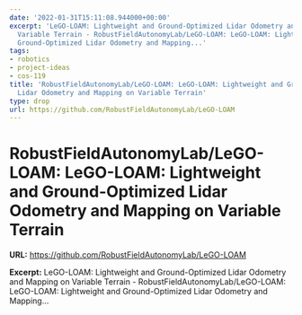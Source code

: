 ```yaml
---
date: '2022-01-31T15:11:08.944000+00:00'
excerpt: 'LeGO-LOAM: Lightweight and Ground-Optimized Lidar Odometry and Mapping on
  Variable Terrain - RobustFieldAutonomyLab/LeGO-LOAM: LeGO-LOAM: Lightweight and
  Ground-Optimized Lidar Odometry and Mapping...'
tags:
- robotics
- project-ideas
- cos-119
title: 'RobustFieldAutonomyLab/LeGO-LOAM: LeGO-LOAM: Lightweight and Ground-Optimized
  Lidar Odometry and Mapping on Variable Terrain'
type: drop
url: https://github.com/RobustFieldAutonomyLab/LeGO-LOAM
---
```


# RobustFieldAutonomyLab/LeGO-LOAM: LeGO-LOAM: Lightweight and Ground-Optimized Lidar Odometry and Mapping on Variable Terrain

**URL:** https://github.com/RobustFieldAutonomyLab/LeGO-LOAM

**Excerpt:** LeGO-LOAM: Lightweight and Ground-Optimized Lidar Odometry and Mapping on Variable Terrain - RobustFieldAutonomyLab/LeGO-LOAM: LeGO-LOAM: Lightweight and Ground-Optimized Lidar Odometry and Mapping...

